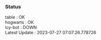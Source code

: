 ### Status


table : OK  
hogwarts : OK  
icy-bot : DOWN  
Latest Update : 2023-07-27 07:07:26.778726
